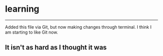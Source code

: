 # learning
-------------------------
Added this file via Git, but now making changes through terminal.
I think I am starting to like Git now.

<h2> It isn't as hard as I thought it was </h2>


